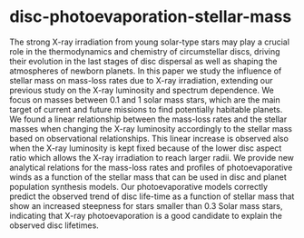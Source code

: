 # disc-photoevaporation-stellar-mass

The strong X-ray irradiation from young solar-type stars may play a crucial role in the thermodynamics and chemistry of circumstellar discs, 
driving their evolution in the last stages of disc dispersal as well as shaping the atmospheres of newborn planets.
In this paper we study the influence of stellar mass on mass-loss rates due to X-ray irradiation, extending our previous study on the X-ray luminosity and 
spectrum dependence. 
We focus on masses between 0.1 and 1 solar mass stars, which are the main target of current and future missions to find potentially habitable planets.
We found a linear relationship between the mass-loss rates and the stellar masses when changing the X-ray luminosity accordingly to the stellar mass based on 
observational relationships.
This linear increase is observed also when the X-ray luminosity is kept fixed because of the lower disc aspect ratio which allows the X-ray irradiation to reach
larger radii.
We provide new analytical relations for the mass-loss rates and profiles of photoevaporative winds as a function of the stellar mass that can be used in disc 
and planet population synthesis models.
Our photoevaporative models correctly predict the observed trend of disc life-time as a function of stellar mass that show an increased steepness for stars smaller
than 0.3 Solar mass stars, indicating that X-ray photoevaporation is a good candidate to explain the observed disc lifetimes.
